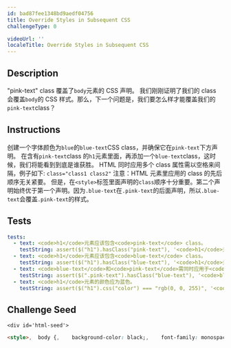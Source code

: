 ```yaml
---
id: bad87fee1348bd9aedf04756
title: Override Styles in Subsequent CSS
challengeType: 0

videoUrl: ''
localeTitle: Override Styles in Subsequent CSS
---
```


## Description
<section id='description'>
"pink-text" class 覆盖了<code>body</code>元素的 CSS 声明。
我们刚刚证明了我们的 class 会覆盖<code>body</code>的 CSS 样式。那么，下一个问题是，我们要怎么样才能覆盖我们的<code>pink-text</code>class？
</section>

## Instructions
<section id='instructions'>
创建一个字体颜色为<code>blue</code>的<code>blue-text</code>CSS class，并确保它在<code>pink-text</code>下方声明。
在含有<code>pink-text</code>class 的<code>h1</code>元素里面，再添加一个<code>blue-text</code>class，这时候，我们将能看到到底是谁获胜。
HTML 同时应用多个 class 属性需以空格来间隔，例子如下:
<code>class="class1 class2"</code>
注意：HTML 元素里应用的 class 的先后顺序无关紧要。
但是，在<code>&#60;style&#62;</code>标签里面声明的<code>class</code>顺序十分重要。第二个声明始终优于第一个声明。因为<code>.blue-text</code>在<code>.pink-text</code>的后面声明，所以<code>.blue-text</code>会覆盖<code>.pink-text</code>的样式。
</section>

## Tests
<section id='tests'>

```yml
tests:
  - text: <code>h1</code>元素应该包含<code>pink-text</code> class。
    testString: assert($("h1").hasClass("pink-text"), '<code>h1</code>元素应该包含<code>pink-text</code> class。');
  - text: <code>h1</code>元素应该包含<code>blue-text</code> class。
    testString: assert($("h1").hasClass("blue-text"), '<code>h1</code>元素应该包含<code>blue-text</code> class。');
  - text: <code>blue-text</code>和<code>pink-text</code>需同时应用于<code>h1</code>元素上。
    testString: assert($(".pink-text").hasClass("blue-text"), '<code>blue-text</code>和<code>pink-text</code>需同时应用于<code>h1</code>元素上。');
  - text: <code>h1</code>元素的颜色应为蓝色。
    testString: assert($("h1").css("color") === "rgb(0, 0, 255)", '<code>h1</code>元素的颜色应为蓝色。');

```

</section>

## Challenge Seed
<section id='challengeSeed'>

    <div id='html-seed'>
```html
<style>,  body {,    background-color: black;,    font-family: monospace;,    color: green;,  },  .pink-text {,    color: pink;,  },</style>,<h1 class="pink-text">Hello World!</h1>
```





</div>





</section>

              